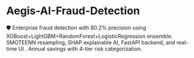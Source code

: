 # Aegis-AI-Fraud-Detection
🛡️ Enterprise fraud detection with 80.2% precision using XGBoost+LightGBM+RandomForest+LogisticRegression ensemble. SMOTEENN resampling, SHAP explainable AI, FastAPI backend, and real-time UI . Annual savings with 4-tier risk categorization.
